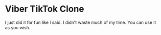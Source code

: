 # Viber TikTok Clone
I just did it for fun like I said. I didn't waste much of my time. You can use it as you wish.
